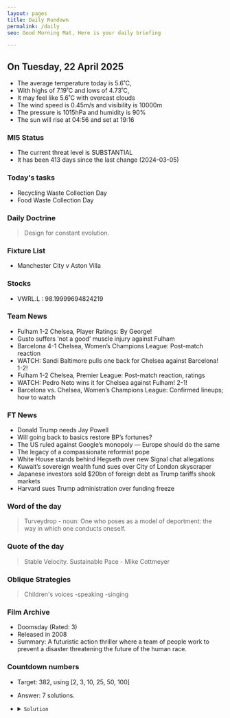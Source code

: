 ```yaml
---
layout: pages
title: Daily Rundown
permalink: /daily
seo: Good Morning Mat, Here is your daily briefing

---
```


<!-- weather_marker starts -->
## On Tuesday, 22 April 2025

- The average temperature today is 5.6˚C,
- With highs of 7.19˚C and lows of 4.73˚C,
- It may feel like 5.6˚C with overcast clouds
- The wind speed is 0.45m/s and visibility is 10000m
- The pressure is 1015hPa and humidity is 90%
- The sun will rise at 04:56 and set at 19:16

<!-- weather_marker ends -->

### MI5 Status
<!-- threat_marker starts -->
- The current threat level is <span class="highlighter">SUBSTANTIAL</span>
- It has been 413 days since the last change (2024-03-05)

<!-- threat_marker ends -->

### Today's tasks
<!-- task_marker starts -->
- Recycling Waste Collection Day
- Food Waste Collection Day

<!-- task_marker ends -->

### Daily Doctrine
<!-- doctrine_marker starts -->
> Design for constant evolution.
<!-- doctrine_marker ends -->

### Fixture List

<!-- fixture_marker starts -->
- Manchester City v Aston Villa
<!-- fixture_marker ends -->


### Stocks

<!-- stocks_marker starts -->

- VWRL.L : 98.19999694824219 

<!-- stocks_marker ends -->


### Team News
<!-- news_marker starts -->

 - Fulham 1-2 Chelsea, Player Ratings: By George!
 - Gusto suffers ‘not a good’ muscle injury against Fulham
 - Barcelona 4-1 Chelsea, Women’s Champions League: Post-match reaction
 - WATCH: Sandi Baltimore pulls one back for Chelsea against Barcelona! 1-2!
 - Fulham 1-2 Chelsea, Premier League: Post-match reaction, ratings
 - WATCH: Pedro Neto wins it for Chelsea against Fulham! 2-1!
 - Barcelona vs. Chelsea, Women’s Champions League: Confirmed lineups; how to watch

<!-- news_marker ends -->

### FT News

<!-- ftnews_marker starts -->

 - Donald Trump needs Jay Powell
 - Will going back to basics restore BP’s fortunes?
 - The US ruled against Google’s monopoly — Europe should do the same
 - The legacy of a compassionate reformist pope
 - White House stands behind Hegseth over new Signal chat allegations
 - Kuwait’s sovereign wealth fund sues over City of London skyscraper
 - Japanese investors sold $20bn of foreign debt as Trump tariffs shook markets
 - Harvard sues Trump administration over funding freeze

<!-- ftnews_marker ends -->

### Word of the day

<!-- word_marker starts -->

 > Turveydrop - noun: One who poses as a model of deportment: the way in which one conducts oneself.

<!-- word_marker ends -->


### Quote of the day
<!-- quote_marker starts -->

> Stable Velocity. Sustainable Pace - Mike Cottmeyer

<!-- quote_marker ends -->

### Oblique Strategies
<!-- eno_marker starts -->
> Children's voices
-speaking
-singing

<!-- eno_marker ends -->

### Film Archive

<!-- film_marker starts -->
- Doomsday (Rated: 3)
- Released in 2008
- Summary: A futuristic action thriller where a team of people work to prevent a disaster threatening the future of the human race.
<!-- film_marker ends -->

### Countdown numbers
<!-- game_marker starts -->

- Target: 382, using [2, 3, 10, 25, 50, 100]
- Answer: 7 solutions.

- <details><summary><code>Solution</code></summary>

  Solution: ( 100 + 2 - 25 ) x 50 / 10 - 3

   </details>

<!-- game_marker ends -->
